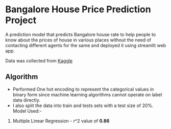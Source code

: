# Bangalore House Price Prediction Project
A prediction model that predicts Bangalore house rate to help people to know about the prices of house in various places without the need of contacting different agents for the same and deployed it using streamlit web app.

Data was collected from [Kaggle](https://www.kaggle.com/amitabhajoy/bengaluru-house-price-data)

## Algorithm
- Performed One hot encoding to represent the categorical values in binary form since machine learning algorithms cannot operate on label data directly.
-  I also split the data into train and tests sets with a test size of 20%.
Model Used:- 
1. Multiple Linear Regression - r^2 value of **0.86**
